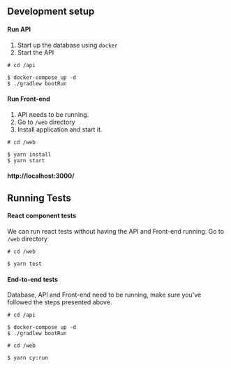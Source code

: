 ## Development setup

#### Run API
1. Start up the database using `docker`
2. Start the API
```batch
# cd /api

$ docker-compose up -d
$ ./gradlew bootRun
```

#### Run Front-end
1. API needs to be running.
2. Go to `/web` directory
3. Install application and start it.

```batch
# cd /web

$ yarn install
$ yarn start
```

#### http://localhost:3000/


## Running Tests

#### React component tests
We can run react tests without having the API and Front-end running.
Go to `/web` directory
```batch
# cd /web

$ yarn test
```

#### End-to-end tests
Database, API and Front-end need to be running, make sure you've followed the steps presented above.
```batch
# cd /api

$ docker-compose up -d
$ ./gradlew bootRun

# cd /web

$ yarn cy:run
```
